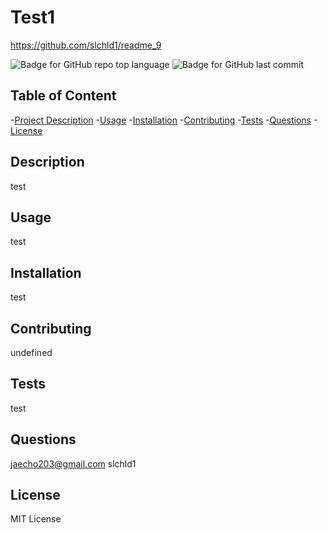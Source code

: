
# Test1
https://github.com/slchld1/readme_9
      
![Badge for GitHub repo top language](https://img.shields.io/github/languages/top/slchld1/readme_9?style=flat&logo=appveyor)
  ![Badge for GitHub last commit](https://img.shields.io/github/last-commit/slchld1/readme_9?style=flat&logo=appveyor)

## Table of Content
-[Project Description](#Description)
-[Usage](#Usage)
-[Installation](#Installation)
-[Contributing](#Contributing)
-[Tests](#Tests)
-[Questions](#Questions)
-[License](#License)

## Description
test

## Usage
test

## Installation
test

## Contributing
undefined

## Tests
test

## Questions
jaecho203@gmail.com
slchld1

## License
MIT License